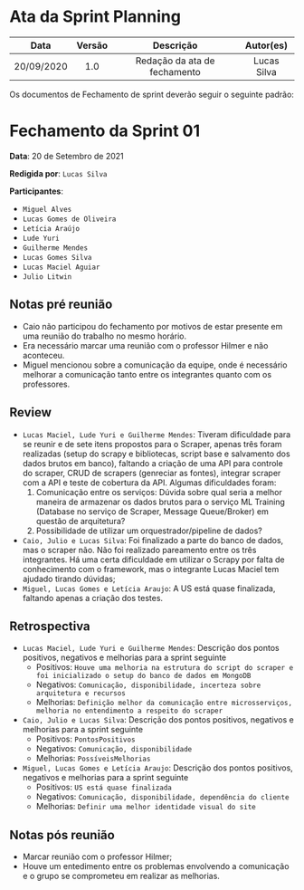 # Ata da Sprint Planning

|    Data    | Versão |         Descrição         |           Autor(es)           |
| :--------: | :----: | :-----------------------: | :---------------------------: |
| 20/09/2020 |  1.0   | Redação da ata de fechamento | Lucas Silva |

Os documentos de Fechamento de sprint deverão seguir o seguinte padrão:

# Fechamento da Sprint 01

**Data**: 20 de Setembro de 2021

**Redigida por**: ```Lucas Silva```

**Participantes**: 
* ```Miguel Alves```
* ```Lucas Gomes de Oliveira```
* ```Letícia Araújo```
* ```Lude Yuri ```
* ```Guilherme Mendes```
* ```Lucas Gomes Silva```
* ```Lucas Maciel Aguiar```
* ```Julio Litwin```

## Notas pré reunião
- Caio não participou do fechamento por motivos de estar presente em uma reunião do trabalho no mesmo horário.
- Era necessário marcar uma reunião com o professor Hilmer e não aconteceu.
- Miguel mencionou sobre a comunicação da equipe, onde é necessário melhorar a comunicação tanto entre os integrantes quanto com os professores.

## Review

* ```Lucas Maciel, Lude Yuri e Guilherme Mendes```: Tiveram dificuldade para se reunir e de sete itens propostos para o Scraper, apenas três foram realizadas (setup do scrapy e bibliotecas, script base e salvamento dos dados brutos em banco), faltando a criação de uma API para controle do scraper, CRUD de scrapers (genreciar as fontes), integrar scraper com a API e teste de cobertura da API. Algumas dificuldades foram:
    1. Comunicação entre os serviços: Dúvida sobre qual seria a melhor maneira de armazenar os dados brutos para o serviço ML Training (Database no serviço de Scraper, Message Queue/Broker) em questão de arquitetura?
    2. Possibilidade de utilizar um orquestrador/pipeline de dados?
* ```Caio, Julio e Lucas Silva```: Foi finalizado a parte do banco de dados, mas o scraper não. Não foi realizado pareamento entre os três integrantes. Há uma certa dificuldade em utilizar o Scrapy por falta de conhecimento com o framework, mas o integrante Lucas Maciel tem ajudado tirando dúvidas; 
* ```Miguel, Lucas Gomes e Letícia Araujo```: A US está quase finalizada, faltando apenas a criação dos testes.

## Retrospectiva

* ```Lucas Maciel, Lude Yuri e Guilherme Mendes```: Descrição dos pontos positivos, negativos e melhorias para a sprint seguinte
    * Positivos: ```Houve uma melhoria na estrutura do script do scraper e foi inicializado o setup do banco de dados em MongoDB```
    * Negativos: ```Comunicação, disponibilidade, incerteza sobre arquitetura e recursos```
    * Melhorias: ```Definição melhor da comunicação entre microsserviços, melhoria no entendimento a respeito do scraper```
* ```Caio, Julio e Lucas Silva```: Descrição dos pontos positivos, negativos e melhorias para a sprint seguinte
    * Positivos: ```PontosPositivos```
    * Negativos: ```Comunicação, disponibilidade```
    * Melhorias: ```PossíveisMelhorias```
* ```Miguel, Lucas Gomes e Letícia Araujo```: Descrição dos pontos positivos, negativos e melhorias para a sprint seguinte
    * Positivos: ```US está quase finalizada```
    * Negativos: ```Comunicação, disponibilidade, dependência do cliente```
    * Melhorias: ```Definir uma melhor identidade visual do site```
## Notas pós reunião

- Marcar reunião com o professor Hilmer;
- Houve um entedimento entre os problemas envolvendo a comunicação e o grupo se comprometeu em realizar as melhorias.